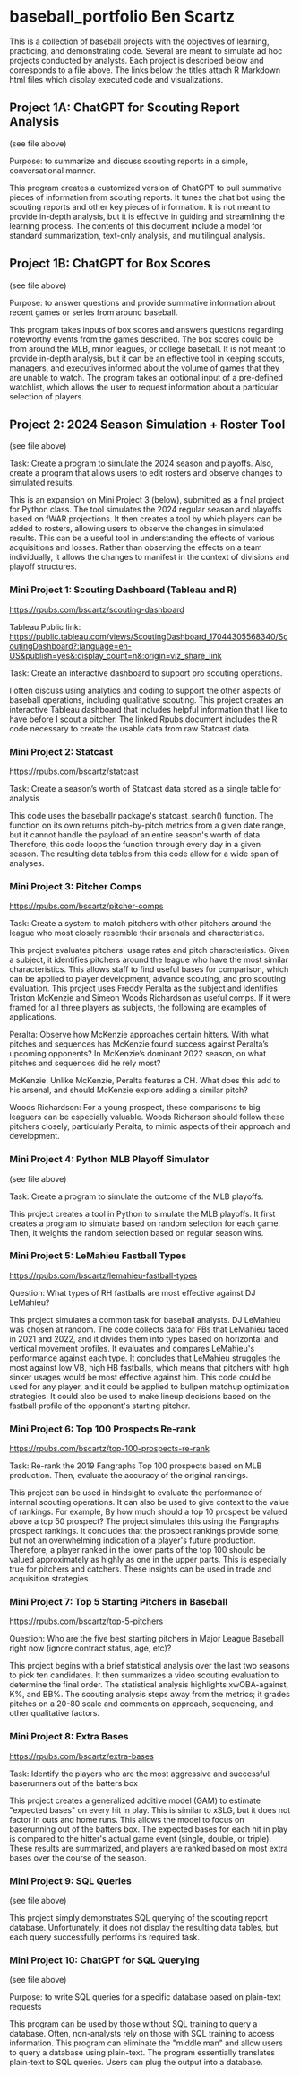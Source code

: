 # baseball_portfolio Ben Scartz
This is a collection of baseball projects with the objectives of learning, practicing, and demonstrating code. Several are meant to simulate ad hoc projects conducted by analysts. Each project is described below and corresponds to a file above. The links below the titles attach R Markdown html files which display executed code and visualizations. 

## Project 1A: ChatGPT for Scouting Report Analysis
(see file above)

Purpose: to summarize and discuss scouting reports in a simple, conversational manner.

This program creates a customized version of ChatGPT to pull summative pieces of information from scouting reports. It tunes the chat bot using the scouting reports and other key pieces of information. It is not meant to provide in-depth analysis, but it is effective in guiding and streamlining the learning process. The contents of this document include a model for standard summarization, text-only analysis, and multilingual analysis.

## Project 1B: ChatGPT for Box Scores
(see file above)

Purpose: to answer questions and provide summative information about recent games or series from around baseball.

This program takes inputs of box scores and answers questions regarding noteworthy events from the games described. The box scores could be from around the MLB, minor leagues, or college baseball. It is not meant to provide in-depth analysis, but it can be an effective tool in keeping scouts, managers, and executives informed about the volume of games that they are unable to watch. The program takes an optional input of a pre-defined watchlist, which allows the user to request information about a particular selection of players. 

## Project 2: 2024 Season Simulation + Roster Tool
(see file above)

Task: Create a program to simulate the 2024 season and playoffs. Also, create a program that allows users to edit rosters and observe changes to simulated results.

This is an expansion on Mini Project 3 (below), submitted as a final project for Python class. The tool simulates the 2024 regular season and playoffs based on fWAR projections. It then creates a tool by which players can be added to rosters, allowing users to observe the changes in simulated results. This can be a useful tool in understanding the effects of various acquisitions and losses. Rather than observing the effects on a team individually, it allows the changes to manifest in the context of divisions and playoff structures.

### Mini Project 1: Scouting Dashboard (Tableau and R)
https://rpubs.com/bscartz/scouting-dashboard

Tableau Public link: https://public.tableau.com/views/ScoutingDashboard_17044305568340/ScoutingDashboard?:language=en-US&publish=yes&:display_count=n&:origin=viz_share_link

Task: Create an interactive dashboard to support pro scouting operations.

I often discuss using analytics and coding to support the other aspects of baseball operations, including qualitative scouting. This project creates an interactive Tableau dashboard that includes helpful information that I like to have before I scout a pitcher. The linked Rpubs document includes the R code necessary to create the usable data from raw Statcast data. 

### Mini Project 2: Statcast
https://rpubs.com/bscartz/statcast

Task: Create a season’s worth of Statcast data stored as a single table for analysis

This code uses the baseballr package's statcast_search() function. The function on its own returns pitch-by-pitch metrics from a given date range, but it cannot handle the payload of an entire season's worth of data. Therefore, this code loops the function through every day in a given season. The resulting data tables from this code allow for a wide span of analyses.

### Mini Project 3: Pitcher Comps
https://rpubs.com/bscartz/pitcher-comps

Task: Create a system to match pitchers with other pitchers around the league who most closely resemble their arsenals and characteristics.

This project evaluates pitchers' usage rates and pitch characteristics. Given a subject, it identifies pitchers around the league who have the most similar characteristics. This allows staff to find useful bases for comparison, which can be applied to player development, advance scouting, and pro scouting evaluation. This project uses Freddy Peralta as the subject and identifies Triston McKenzie and Simeon Woods Richardson as useful comps. If it were framed for all three players as subjects, the following are examples of applications.

Peralta: Observe how McKenzie approaches certain hitters. With what pitches and sequences has McKenzie found success against Peralta’s upcoming opponents? In McKenzie’s dominant 2022 season, on what pitches and sequences did he rely most?

McKenzie: Unlike McKenzie, Peralta features a CH. What does this add to his arsenal, and should McKenzie explore adding a similar pitch?

Woods Richardson: For a young prospect, these comparisons to big leaguers can be especially valuable. Woods Richarson should follow these pitchers closely, particularly Peralta, to mimic aspects of their approach and development.

### Mini Project 4: Python MLB Playoff Simulator
(see file above)

Task: Create a program to simulate the outcome of the MLB playoffs.

This project creates a tool in Python to simulate the MLB playoffs. It first creates a program to simulate based on random selection for each game. Then, it weights the random selection based on regular season wins. 

### Mini Project 5: LeMahieu Fastball Types
https://rpubs.com/bscartz/lemahieu-fastball-types

Question: What types of RH fastballs are most effective against DJ LeMahieu?

This project simulates a common task for baseball analysts. DJ LeMahieu was chosen at random. The code collects data for FBs that LeMahieu faced in 2021 and 2022, and it divides them into types based on horizontal and vertical movement profiles. It evaluates and compares LeMahieu's performance against each type. It concludes that LeMahieu struggles the most against low VB, high HB fastballs, which means that pitchers with high sinker usages would be most effective against him. This code could be used for any player, and it could be applied to bullpen matchup optimization strategies. It could also be used to make lineup decisions based on the fastball profile of the opponent's starting pitcher.

### Mini Project 6: Top 100 Prospects Re-rank
https://rpubs.com/bscartz/top-100-prospects-re-rank

Task: Re-rank the 2019 Fangraphs Top 100 prospects based on MLB production. Then, evaluate the accuracy of the original rankings.

This project can be used in hindsight to evaluate the performance of internal scouting operations. It can also be used to give context to the value of rankings. For example, By how much should a top 10 prospect be valued above a top 50 prospect? The project simulates this using the Fangraphs prospect rankings. It concludes that the prospect rankings provide some, but not an overwhelming indication of a player's future production. Therefore, a player ranked in the lower parts of the top 100 should be valued approximately as highly as one in the upper parts. This is especially true for pitchers and catchers. These insights can be used in trade and acquisition strategies.

### Mini Project 7: Top 5 Starting Pitchers in Baseball
https://rpubs.com/bscartz/top-5-pitchers

Question: Who are the five best starting pitchers in Major League Baseball right now (ignore contract status, age, etc)?

This project begins with a brief statistical analysis over the last two seasons to pick ten candidates. It then summarizes a video scouting evaluation to determine the final order. The statistical analysis highlights xwOBA-against, K%, and BB%. The scouting analysis steps away from the metrics; it grades pitches on a 20-80 scale and comments on approach, sequencing, and other qualitative factors. 

### Mini Project 8: Extra Bases
https://rpubs.com/bscartz/extra-bases

Task: Identify the players who are the most aggressive and successful baserunners out of the batters box

This project creates a generalized additive model (GAM) to estimate "expected bases" on every hit in play. This is similar to xSLG, but it does not factor in outs and home runs. This allows the model to focus on baserunning out of the batters box. The expected bases for each hit in play is compared to the hitter's actual game event (single, double, or triple). These results are summarized, and players are ranked based on most extra bases over the course of the season. 

### Mini Project 9: SQL Queries
(see file above)

This project simply demonstrates SQL querying of the scouting report database. Unfortunately, it does not display the resulting data tables, but each query successfully performs its required task.

### Mini Project 10: ChatGPT for SQL Querying
(see file above)

Purpose: to write SQL queries for a specific database based on plain-text requests

This program can be used by those without SQL training to query a database. Often, non-analysts rely on those with SQL training to access information. This program can eliminate the "middle man" and allow users to query a database using plain-text. The program essentially translates plain-text to SQL queries. Users can plug the output into a database.
